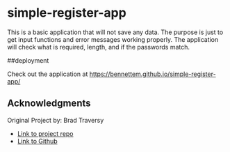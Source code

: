 # simple-register-app

This is a basic application that will not save any data. The purpose is just to get input functions and error messages working properly. 
The application will check what is required, length, and if the passwords match. 

##deployment

Check out the application at https://bennettem.github.io/simple-register-app/

## Acknowledgments
Original Project by:
Brad Traversy
- [Link to project repo](https://github.com/bradtraversy/vanillawebprojects/tree/master/form-validator)
- [Link to Github](https://github.com/bradtraversy)
